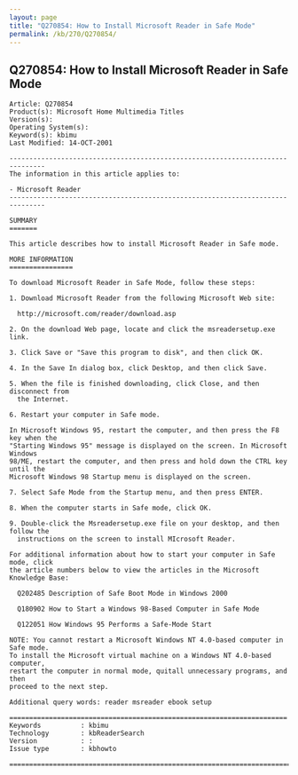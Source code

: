 ```yaml
---
layout: page
title: "Q270854: How to Install Microsoft Reader in Safe Mode"
permalink: /kb/270/Q270854/
---
```


## Q270854: How to Install Microsoft Reader in Safe Mode

	Article: Q270854
	Product(s): Microsoft Home Multimedia Titles
	Version(s): 
	Operating System(s): 
	Keyword(s): kbimu
	Last Modified: 14-OCT-2001
	
	-------------------------------------------------------------------------------
	The information in this article applies to:
	
	- Microsoft Reader 
	-------------------------------------------------------------------------------
	
	SUMMARY
	=======
	
	This article describes how to install Microsoft Reader in Safe mode.
	
	MORE INFORMATION
	================
	
	To download Microsoft Reader in Safe Mode, follow these steps:
	
	1. Download Microsoft Reader from the following Microsoft Web site:
	
	  http://microsoft.com/reader/download.asp
	
	2. On the download Web page, locate and click the msreadersetup.exe link.
	
	3. Click Save or "Save this program to disk", and then click OK.
	
	4. In the Save In dialog box, click Desktop, and then click Save.
	
	5. When the file is finished downloading, click Close, and then disconnect from
	  the Internet.
	
	6. Restart your computer in Safe mode.
	
	In Microsoft Windows 95, restart the computer, and then press the F8 key when the
	"Starting Windows 95" message is displayed on the screen. In Microsoft Windows
	98/ME, restart the computer, and then press and hold down the CTRL key until the
	Microsoft Windows 98 Startup menu is displayed on the screen.
	
	7. Select Safe Mode from the Startup menu, and then press ENTER.
	
	8. When the computer starts in Safe mode, click OK.
	
	9. Double-click the Msreadersetup.exe file on your desktop, and then follow the
	  instructions on the screen to install MIcrosoft Reader.
	
	For additional information about how to start your computer in Safe mode, click
	the article numbers below to view the articles in the Microsoft Knowledge Base:
	
	  Q202485 Description of Safe Boot Mode in Windows 2000
	
	  Q180902 How to Start a Windows 98-Based Computer in Safe Mode
	
	  Q122051 How Windows 95 Performs a Safe-Mode Start
	
	NOTE: You cannot restart a Microsoft Windows NT 4.0-based computer in Safe mode.
	To install the Microsoft virtual machine on a Windows NT 4.0-based computer,
	restart the computer in normal mode, quitall unnecessary programs, and then
	proceed to the next step.
	
	Additional query words: reader msreader ebook setup
	
	======================================================================
	Keywords          : kbimu 
	Technology        : kbReaderSearch
	Version           : :
	Issue type        : kbhowto
	
	=============================================================================
	
